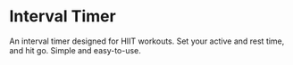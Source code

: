 # Interval Timer

An interval timer designed for HIIT workouts. Set your active and rest time, and hit go. Simple and easy-to-use.

